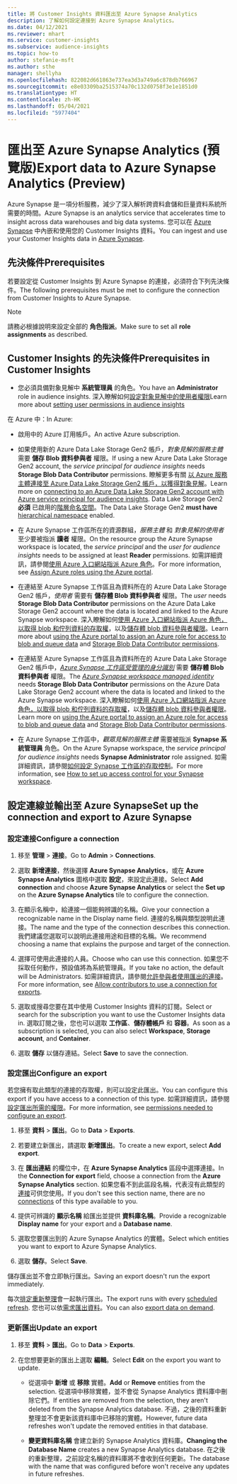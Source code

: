 ```yaml
---
title: 將 Customer Insights 資料匯出至 Azure Synapse Analytics
description: 了解如何設定連接到 Azure Synapse Analytics。
ms.date: 04/12/2021
ms.reviewer: mhart
ms.service: customer-insights
ms.subservice: audience-insights
ms.topic: how-to
author: stefanie-msft
ms.author: sthe
manager: shellyha
ms.openlocfilehash: 822082d661863e737ea3d3a749a6c878db766967
ms.sourcegitcommit: e8e03309ba2515374a70c132d0758f3e1e1851d0
ms.translationtype: HT
ms.contentlocale: zh-HK
ms.lasthandoff: 05/04/2021
ms.locfileid: "5977404"
---
```

# <a name="export-data-to-azure-synapse-analytics-preview"></a><span data-ttu-id="23a49-103">匯出至 Azure Synapse Analytics (預覽版)</span><span class="sxs-lookup"><span data-stu-id="23a49-103">Export data to Azure Synapse Analytics (Preview)</span></span>

<span data-ttu-id="23a49-104">Azure Synapse 是一項分析服務，減少了深入解析跨資料倉儲和巨量資料系統所需要的時間。</span><span class="sxs-lookup"><span data-stu-id="23a49-104">Azure Synapse is an analytics service that accelerates time to insight across data warehouses and big data systems.</span></span> <span data-ttu-id="23a49-105">您可以在 [Azure Synapse](/azure/synapse-analytics/overview-what-is) 中內嵌和使用您的 Customer Insights 資料。</span><span class="sxs-lookup"><span data-stu-id="23a49-105">You can ingest and use your Customer Insights data in [Azure Synapse](/azure/synapse-analytics/overview-what-is).</span></span>

## <a name="prerequisites"></a><span data-ttu-id="23a49-106">先決條件</span><span class="sxs-lookup"><span data-stu-id="23a49-106">Prerequisites</span></span>

<span data-ttu-id="23a49-107">若要設定從 Customer Insights 到 Azure Synapse 的連接，必須符合下列先決條件。</span><span class="sxs-lookup"><span data-stu-id="23a49-107">The following prerequisites must be met to configure the connection from Customer Insights to Azure Synapse.</span></span>

> [!NOTE]
> <span data-ttu-id="23a49-108">請務必根據說明來設定全部的 **角色指派**。</span><span class="sxs-lookup"><span data-stu-id="23a49-108">Make sure to set all **role assignments** as described.</span></span>  

## <a name="prerequisites-in-customer-insights"></a><span data-ttu-id="23a49-109">Customer Insights 的先決條件</span><span class="sxs-lookup"><span data-stu-id="23a49-109">Prerequisites in Customer Insights</span></span>

* <span data-ttu-id="23a49-110">您必須具備對象見解中 **系統管理員** 的角色。</span><span class="sxs-lookup"><span data-stu-id="23a49-110">You have an **Administrator** role in audience insights.</span></span> <span data-ttu-id="23a49-111">深入瞭解如何[設定對象見解中的使用者權限](permissions.md#assign-roles-and-permissions)</span><span class="sxs-lookup"><span data-stu-id="23a49-111">Learn more about [setting user permissions in audience insights](permissions.md#assign-roles-and-permissions)</span></span>

<span data-ttu-id="23a49-112">在 Azure 中：</span><span class="sxs-lookup"><span data-stu-id="23a49-112">In Azure:</span></span> 

- <span data-ttu-id="23a49-113">啟用中的 Azure 訂用帳戶。</span><span class="sxs-lookup"><span data-stu-id="23a49-113">An active Azure subscription.</span></span>

- <span data-ttu-id="23a49-114">如果使用新的 Azure Data Lake Storage Gen2 帳戶，*對象見解的服務主體* 需要 **儲存 Blob 資料參與者** 權限。</span><span class="sxs-lookup"><span data-stu-id="23a49-114">If using a new Azure Data Lake Storage Gen2 account, the *service principal for audience insights* needs **Storage Blob Data Contributor** permissions.</span></span> <span data-ttu-id="23a49-115">瞭解更多有關 [以 Azure 服務主體連接至 Azure Data Lake Storage Gen2 帳戶，以獲得對象見解](connect-service-principal.md)。</span><span class="sxs-lookup"><span data-stu-id="23a49-115">Learn more on [connecting to an Azure Data Lake Storage Gen2 account with Azure service principal for audience insights](connect-service-principal.md).</span></span> <span data-ttu-id="23a49-116">Data Lake Storage Gen2 **必須** 已啟用的[階層命名空間](/azure/storage/blobs/data-lake-storage-namespace)。</span><span class="sxs-lookup"><span data-stu-id="23a49-116">The Data Lake Storage Gen2 **must have** [hierarchical namespace](/azure/storage/blobs/data-lake-storage-namespace) enabled.</span></span>

- <span data-ttu-id="23a49-117">在 Azure Synapse 工作區所在的資源群組，*服務主體* 和 *對象見解的使用者* 至少要被指派 **讀者** 權限。</span><span class="sxs-lookup"><span data-stu-id="23a49-117">On the resource group the Azure Synapse workspace is located, the *service principal* and the *user for audience insights* needs to be assigned at least **Reader** permissions.</span></span> <span data-ttu-id="23a49-118">如需詳細資訊，請參閱[使用 Azure 入口網站指派 Azure 角色](/azure/role-based-access-control/role-assignments-portal)。</span><span class="sxs-lookup"><span data-stu-id="23a49-118">For more information, see [Assign Azure roles using the Azure portal](/azure/role-based-access-control/role-assignments-portal).</span></span>

- <span data-ttu-id="23a49-119">在連結至 Azure Synapse 工作區且為資料所在的 Azure Data Lake Storage Gen2 帳戶，*使用者* 需要有 **儲存體 Blob 資料參與者** 權限。</span><span class="sxs-lookup"><span data-stu-id="23a49-119">The *user* needs **Storage Blob Data Contributor** permissions on the Azure Data Lake Storage Gen2 account where the data is located and linked to the Azure Synapse workspace.</span></span> <span data-ttu-id="23a49-120">深入瞭解如何[使用 Azure 入口網站指派 Azure 角色，以取得 blob 和佇列資料的存取權](/azure/storage/common/storage-auth-aad-rbac-portal)，以及[儲存體 blob 資料參與者權限](/azure/role-based-access-control/built-in-roles#storage-blob-data-contributor)。</span><span class="sxs-lookup"><span data-stu-id="23a49-120">Learn more about [using the Azure portal to assign an Azure role for access to blob and queue data](/azure/storage/common/storage-auth-aad-rbac-portal) and [Storage Blob Data Contributor permissions](/azure/role-based-access-control/built-in-roles#storage-blob-data-contributor).</span></span>

- <span data-ttu-id="23a49-121">在連結至 Azure Synapse 工作區且為資料所在的 Azure Data Lake Storage Gen2 帳戶中，*[Azure Synapse 工作區受管理的身分識別](/azure/synapse-analytics/security/synapse-workspace-managed-identity)* 需要 **儲存體 Blob 資料參與者** 權限。</span><span class="sxs-lookup"><span data-stu-id="23a49-121">The *[Azure Synapse workspace managed identity](/azure/synapse-analytics/security/synapse-workspace-managed-identity)* needs **Storage Blob Data Contributor** permissions on the Azure Data Lake Storage Gen2 account where the data is located and linked to the Azure Synapse workspace.</span></span> <span data-ttu-id="23a49-122">深入瞭解如何[使用 Azure 入口網站指派 Azure 角色，以取得 blob 和佇列資料的存取權](/azure/storage/common/storage-auth-aad-rbac-portal)，以及[儲存體 blob 資料參與者權限](/azure/role-based-access-control/built-in-roles#storage-blob-data-contributor)。</span><span class="sxs-lookup"><span data-stu-id="23a49-122">Learn more on [using the Azure portal to assign an Azure role for access to blob and queue data](/azure/storage/common/storage-auth-aad-rbac-portal) and [Storage Blob Data Contributor permissions](/azure/role-based-access-control/built-in-roles#storage-blob-data-contributor).</span></span>

- <span data-ttu-id="23a49-123">在 Azure Synapse 工作區中，*觀眾見解的服務主體* 需要被指派 **Synapse 系統管理員** 角色。</span><span class="sxs-lookup"><span data-stu-id="23a49-123">On the Azure Synapse workspace, the *service principal for audience insights* needs **Synapse Administrator** role assigned.</span></span> <span data-ttu-id="23a49-124">如需詳細資訊，請參閱[如何設定 Synapse 工作區的存取控制](/azure/synapse-analytics/security/how-to-set-up-access-control)。</span><span class="sxs-lookup"><span data-stu-id="23a49-124">For more information, see [How to set up access control for your Synapse workspace](/azure/synapse-analytics/security/how-to-set-up-access-control).</span></span>

## <a name="set-up-the-connection-and-export-to-azure-synapse"></a><span data-ttu-id="23a49-125">設定連線並輸出至 Azure Synapse</span><span class="sxs-lookup"><span data-stu-id="23a49-125">Set up the connection and export to Azure Synapse</span></span>

### <a name="configure-a-connection"></a><span data-ttu-id="23a49-126">設定連接</span><span class="sxs-lookup"><span data-stu-id="23a49-126">Configure a connection</span></span>

1. <span data-ttu-id="23a49-127">移至 **管理** > **連接**。</span><span class="sxs-lookup"><span data-stu-id="23a49-127">Go to **Admin** > **Connections**.</span></span>

1. <span data-ttu-id="23a49-128">選取 **新增連接**，然後選擇 **Azure Synapse Analytics**，或在 **Azure Synapse Analytics** 圖格中選取 **設定**，來設定此連接。</span><span class="sxs-lookup"><span data-stu-id="23a49-128">Select **Add connection** and choose **Azure Synapse Analytics** or select the **Set up** on the **Azure Synapse Analytics** tile to configure the connection.</span></span>

1. <span data-ttu-id="23a49-129">在顯示名稱中，給連接一個能夠辨識的名稱。</span><span class="sxs-lookup"><span data-stu-id="23a49-129">Give your connection a recognizable name in the Display name field.</span></span> <span data-ttu-id="23a49-130">連接的名稱與類型說明此連接。</span><span class="sxs-lookup"><span data-stu-id="23a49-130">The name and the type of the connection describes this connection.</span></span> <span data-ttu-id="23a49-131">我們建議您選取可以說明此連接用途和目標的名稱。</span><span class="sxs-lookup"><span data-stu-id="23a49-131">We recommend choosing a name that explains the purpose and target of the connection.</span></span>

1. <span data-ttu-id="23a49-132">選擇可使用此連接的人員。</span><span class="sxs-lookup"><span data-stu-id="23a49-132">Choose who can use this connection.</span></span> <span data-ttu-id="23a49-133">如果您不採取任何動作，預設值將為系統管理員。</span><span class="sxs-lookup"><span data-stu-id="23a49-133">If you take no action, the default will be Administrators.</span></span> <span data-ttu-id="23a49-134">如需詳細資訊，請參閱[允許參與者使用匯出的連接](connections.md#allow-contributors-to-use-a-connection-for-exports)。</span><span class="sxs-lookup"><span data-stu-id="23a49-134">For more information, see [Allow contributors to use a connection for exports](connections.md#allow-contributors-to-use-a-connection-for-exports).</span></span>

1. <span data-ttu-id="23a49-135">選取或搜尋您要在其中使用 Customer Insights 資料的訂閱。</span><span class="sxs-lookup"><span data-stu-id="23a49-135">Select or search for the subscription you want to use the Customer Insights data in.</span></span> <span data-ttu-id="23a49-136">選取訂閱之後，您也可以選取 **工作區**、**儲存體帳戶** 和 **容器**。</span><span class="sxs-lookup"><span data-stu-id="23a49-136">As soon as a subscription is selected, you can also select **Workspace**, **Storage account**, and **Container**.</span></span>

1. <span data-ttu-id="23a49-137">選取 **儲存** 以儲存連結。</span><span class="sxs-lookup"><span data-stu-id="23a49-137">Select **Save** to save the connection.</span></span>

### <a name="configure-an-export"></a><span data-ttu-id="23a49-138">設定匯出</span><span class="sxs-lookup"><span data-stu-id="23a49-138">Configure an export</span></span>

<span data-ttu-id="23a49-139">若您擁有取此類型的連接的存取權，則可以設定此匯出。</span><span class="sxs-lookup"><span data-stu-id="23a49-139">You can configure this export if you have access to a connection of this type.</span></span> <span data-ttu-id="23a49-140">如需詳細資訊，請參閱[設定匯出所需的權限](export-destinations.md#set-up-a-new-export)。</span><span class="sxs-lookup"><span data-stu-id="23a49-140">For more information, see [permissions needed to configure an export](export-destinations.md#set-up-a-new-export).</span></span>

1. <span data-ttu-id="23a49-141">移至 **資料** > **匯出**。</span><span class="sxs-lookup"><span data-stu-id="23a49-141">Go to **Data** > **Exports**.</span></span>

1. <span data-ttu-id="23a49-142">若要建立新匯出，請選取 **新增匯出**。</span><span class="sxs-lookup"><span data-stu-id="23a49-142">To create a new export, select **Add export**.</span></span>

1. <span data-ttu-id="23a49-143">在 **匯出連結** 的欄位中，在 **Azure Synapse Analytics** 區段中選擇連接。</span><span class="sxs-lookup"><span data-stu-id="23a49-143">In the **Connection for export** field, choose a connection from the **Azure Synapse Analytics** section.</span></span> <span data-ttu-id="23a49-144">如果您看不到此區段名稱，代表沒有此類型的[連接](connections.md)可供您使用。</span><span class="sxs-lookup"><span data-stu-id="23a49-144">If you don't see this section name, there are no [connections](connections.md) of this type available to you.</span></span>

1. <span data-ttu-id="23a49-145">提供可辨識的 **顯示名稱** 給匯出並提供 **資料庫名稱**。</span><span class="sxs-lookup"><span data-stu-id="23a49-145">Provide a recognizable **Display name** for your export and a **Database name**.</span></span>

1. <span data-ttu-id="23a49-146">選取您要匯出到的 Azure Synapse Analytics 的實體。</span><span class="sxs-lookup"><span data-stu-id="23a49-146">Select which entities you want to export to Azure Synapse Analytics.</span></span>

1. <span data-ttu-id="23a49-147">選取 **儲存**。</span><span class="sxs-lookup"><span data-stu-id="23a49-147">Select **Save**.</span></span>

<span data-ttu-id="23a49-148">儲存匯出並不會立即執行匯出。</span><span class="sxs-lookup"><span data-stu-id="23a49-148">Saving an export doesn't run the export immediately.</span></span>

<span data-ttu-id="23a49-149">每次[排定重新整理](system.md#schedule-tab)會一起執行匯出。</span><span class="sxs-lookup"><span data-stu-id="23a49-149">The export runs with every [scheduled refresh](system.md#schedule-tab).</span></span> <span data-ttu-id="23a49-150">您也可以依[需求匯出資料](export-destinations.md#run-exports-on-demand)。</span><span class="sxs-lookup"><span data-stu-id="23a49-150">You can also [export data on demand](export-destinations.md#run-exports-on-demand).</span></span>

### <a name="update-an-export"></a><span data-ttu-id="23a49-151">更新匯出</span><span class="sxs-lookup"><span data-stu-id="23a49-151">Update an export</span></span>

1. <span data-ttu-id="23a49-152">移至 **資料** > **匯出**。</span><span class="sxs-lookup"><span data-stu-id="23a49-152">Go to **Data** > **Exports**.</span></span>

1. <span data-ttu-id="23a49-153">在您想要更新的匯出上選取 **編輯**。</span><span class="sxs-lookup"><span data-stu-id="23a49-153">Select **Edit** on the export you want to update.</span></span>

   - <span data-ttu-id="23a49-154">從選項中 **新增** 或 **移除** 實體。</span><span class="sxs-lookup"><span data-stu-id="23a49-154">**Add** or **Remove** entities from the selection.</span></span> <span data-ttu-id="23a49-155">從選項中移除實體，並不會從 Synapse Analytics 資料庫中刪除它們。</span><span class="sxs-lookup"><span data-stu-id="23a49-155">If entities are removed from the selection, they aren't deleted from the Synapse Analytics database.</span></span> <span data-ttu-id="23a49-156">不過，之後的資料重新整理並不會更新該資料庫中已移除的實體。</span><span class="sxs-lookup"><span data-stu-id="23a49-156">However, future data refreshes won't update the removed entities in that database.</span></span>

   - <span data-ttu-id="23a49-157">**變更資料庫名稱** 會建立新的 Synapse Analytics 資料庫。</span><span class="sxs-lookup"><span data-stu-id="23a49-157">**Changing the Database Name** creates a new Synapse Analytics database.</span></span> <span data-ttu-id="23a49-158">在之後的重新整理，之前設定名稱的資料庫將不會收到任何更新。</span><span class="sxs-lookup"><span data-stu-id="23a49-158">The database with the name that was configured before won't receive any updates in future refreshes.</span></span>
